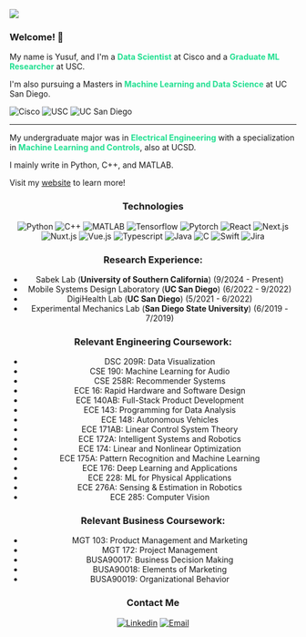 ![](https://komarev.com/ghpvc/?username=ymorsi7)

### Welcome! 👋


My name is Yusuf, and I'm a <span style = "color:#20df90">**Data Scientist**</span> at Cisco and a <span style = "color:#20df90">**Graduate ML Researcher**</span> at USC.

I'm also pursuing a Masters in <span style = "color:#20df90">**Machine Learning and Data Science**</span> at UC San Diego. 


![Cisco](https://img.shields.io/badge/cisco-049FD9?style=for-the-badge&logo=cisco&logoColor=white) ![USC](https://img.shields.io/badge/USC-990000?style=for-the-badge&logo=usc&logoColor=gold) ![UC San Diego](https://img.shields.io/badge/UC_San_Diego-182B49?style=for-the-badge)
<be><hr>
My undergraduate major was in <span style = "color:#20df90">**Electrical Engineering**</span> with a specialization in <span style = "color:#20df90">**Machine Learning and Controls**</span>, also at UCSD.

I mainly write in Python, C++, and MATLAB.

Visit my [website](https://ymorsi.com/) to learn more!


<center>

<!-- ![Github Stats](https://github-readme-stats.vercel.app/api?username=ymorsi7&show_icons=true&title_color=fff&icon_color=79ff97&text_color=9f9f9f&bg_color=151515) -->

<!-- 
[![GitHub Streak](https://github-readme-streak-stats.herokuapp.com?user=ymorsi7&theme=dark&mode=weekly)](https://git.io/streak-stats) -->

### Technologies

![Python](https://img.shields.io/badge/python-%230077b5.svg?style=for-the-badge&logo=python&logoColor=%23F7DF1E) ![C++](https://img.shields.io/badge/C++-%23df2c.svg?style=for-the-badge&logo=cpp&logoColor=%23F7DF1E) ![MATLAB](https://img.shields.io/badge/MATLAB-%23e34f2c.svg?style=for-the-badge&logo=matlab&logoColor=%23F7DF1E)   ![Tensorflow](https://img.shields.io/badge/tensorflow-%23323330.svg?style=for-the-badge&logo=tensorflow&logoColor=%2523F7DF1E) ![Pytorch](https://img.shields.io/badge/Pytorch-%23323330.svg?style=for-the-badge&logo=Pytorch&logoColor=%2523F7DF1E) ![React](https://img.shields.io/badge/react-%23323330.svg?style=for-the-badge&logo=react&logoColor=%2361DBFB) ![Next.js](https://img.shields.io/badge/next.js-%23323330.svg?style=for-the-badge&logo=next.js&logoColor=%2523F7DF1E)  ![Nuxt.js](https://img.shields.io/badge/Nuxt.js-%23323330.svg?style=for-the-badge&logo=nuxt.js&logoColor=%2523F7DF1E) ![Vue.js](https://img.shields.io/badge/Vue.js-%23323330.svg?style=for-the-badge&logo=Vue.js&logoColor=%2523F7DF1E) ![Typescript](https://img.shields.io/badge/Typescript-%23323330.svg?style=for-the-badge&logo=Typescript&logoColor=%2523F7DF1E) ![Java](https://img.shields.io/badge/Java-%23323330.svg?style=for-the-badge&logo=Java&logoColor=%2523F7DF1E) 
![C](https://img.shields.io/badge/C-%23323330.svg?style=for-the-badge&logo=C&logoColor=%2523F7DF1E) ![Swift](https://img.shields.io/badge/Swift-%23323330.svg?style=for-the-badge&logo=Swift&logoColor=%2523F7DF1E)  ![Jira](https://img.shields.io/badge/Jira-%23323330.svg?style=for-the-badge&logo=Jira&logoColor=%2523F7DF1E)

### Research Experience:

- Sabek Lab (**University of Southern California**) (9/2024 - Present)
- Mobile Systems Design Laboratory (**UC San Diego**) (6/2022 - 9/2022)
- DigiHealth Lab (**UC San Diego**) (5/2021 - 6/2022)
- Experimental Mechanics Lab (**San Diego State University**) (6/2019 - 7/2019)

### Relevant Engineering Coursework:

- DSC 209R: Data Visualization
- CSE 190: Machine Learning for Audio
- CSE 258R: Recommender Systems
- ECE 16: Rapid Hardware and Software Design
- ECE 140AB: Full-Stack Product Development
- ECE 143: Programming for Data Analysis
- ECE 148: Autonomous Vehicles
- ECE 171AB: Linear Control System Theory
- ECE 172A: Intelligent Systems and Robotics
- ECE 174: Linear and Nonlinear Optimization
- ECE 175A: Pattern Recognition and Machine Learning
- ECE 176: Deep Learning and Applications
- ECE 228: ML for Physical Applications
- ECE 276A: Sensing & Estimation in Robotics
- ECE 285: Computer Vision

### Relevant Business Coursework:

- MGT 103: Product Management and Marketing
- MGT 172: Project Management
- BUSA90017: Business Decision Making
- BUSA90018: Elements of Marketing
- BUSA90019: Organizational Behavior





### Contact Me

[![Linkedin](https://img.shields.io/badge/-LinkedIn-%230077b5?style=for-the-badge&logo=Linkedin&logoColor=white)](https://www.linkedin.com/in/yusufmorsi/) [![Email](https://img.shields.io/badge/-Email-%230077b5?style=for-the-badge&logo=Gmail&logoColor=white)](mailto:ymorsi7@gmail.com)


</center>


